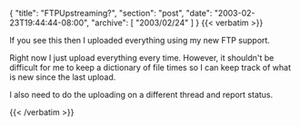 {
  "title": "FTPUpstreaming?",
  "section": "post",
  "date": "2003-02-23T19:44:44-08:00",
  "archive": [
    "2003/02/24"
  ]
}
{{< verbatim >}}
<P>If you see this then I uploaded everything using my new FTP support.
<P>Right now I just upload everything every time.  However, it shouldn't be difficult for me to keep a dictionary of file times so I can keep track of what is new since the last upload.
<P>I also need to do the uploading on a different thread and report status.

{{< /verbatim >}}
